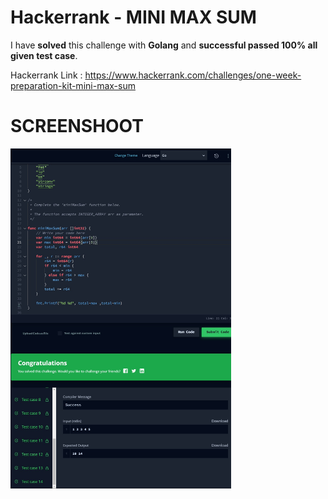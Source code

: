 # Hackerrank - MINI MAX SUM
I have **solved** this challenge with **Golang** and **successful passed 100% all given test case**.

Hackerrank Link : https://www.hackerrank.com/challenges/one-week-preparation-kit-mini-max-sum

# SCREENSHOOT
<img style="width:70%;" alt="plus minus" src="https://github.com/tsuryanto/Data-On-Taufiq-Suryanto/blob/140ee2062d9db9b4fba7808dc683828717e9f849/00%20-%20Problem%20Solving/Hackerrank/02-minimax-sum/Mini-Max-Sum-HackerRank.jpg" />
